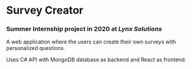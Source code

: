 # Survey Creator

### Summer Internship project in 2020 at *Lynx Solutions*

A web application where the users can create their own surveys with personalized questions. 

Uses C# API with MongoDB database as backend and React as frontend.
